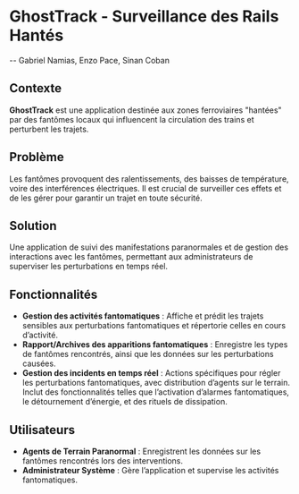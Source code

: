 # GhostTrack - Surveillance des Rails Hantés
-- Gabriel Namias, Enzo Pace, Sinan Coban
## Contexte
**GhostTrack** est une application destinée aux zones ferroviaires "hantées" par des fantômes locaux qui influencent la circulation des trains et perturbent les trajets.

## Problème
Les fantômes provoquent des ralentissements, des baisses de température, voire des interférences électriques. Il est crucial de surveiller ces effets et de les gérer pour garantir un trajet en toute sécurité.

## Solution
Une application de suivi des manifestations paranormales et de gestion des interactions avec les fantômes, permettant aux administrateurs de superviser les perturbations en temps réel.

## Fonctionnalités
- **Gestion des activités fantomatiques** : Affiche et prédit les trajets sensibles aux perturbations fantomatiques et répertorie celles en cours d’activité.
- **Rapport/Archives des apparitions fantomatiques** : Enregistre les types de fantômes rencontrés, ainsi que les données sur les perturbations causées.
- **Gestion des incidents en temps réel** : Actions spécifiques pour régler les perturbations fantomatiques, avec distribution d’agents sur le terrain. Inclut des fonctionnalités telles que l’activation d’alarmes fantomatiques, le détournement d’énergie, et des rituels de dissipation.

## Utilisateurs
- **Agents de Terrain Paranormal** : Enregistrent les données sur les fantômes rencontrés lors des interventions.
- **Administrateur Système** : Gère l’application et supervise les activités fantomatiques.


